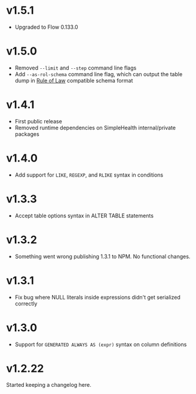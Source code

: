 # v1.5.1

* Upgraded to Flow 0.133.0


# v1.5.0

* Removed `--limit` and `--step` command line flags
* Add `--as-rol-schema` command line flag, which can output the table dump in
  [Rule of Law](https://github.com/nvie/rule-of-law) compatible schema format


# v1.4.1

* First public release
* Removed runtime dependencies on SimpleHealth internal/private packages


# v1.4.0

* Add support for `LIKE`, `REGEXP`, and `RLIKE` syntax in conditions


# v1.3.3

* Accept table options syntax in ALTER TABLE statements


# v1.3.2

* Something went wrong publishing 1.3.1 to NPM.  No functional changes.


# v1.3.1

* Fix bug where NULL literals inside expressions didn't get serialized
  correctly


# v1.3.0

* Support for `GENERATED ALWAYS AS (expr)` syntax on column definitions


# v1.2.22

Started keeping a changelog here.
